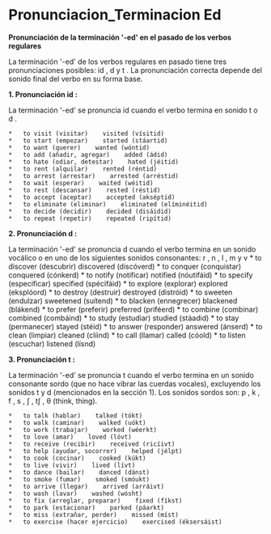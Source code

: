 # Pronunciacion_Terminacion Ed



**Pronunciación de la terminación '-ed' en el pasado de los verbos regulares**

La terminación '-ed' de los verbos regulares en pasado tiene tres pronunciaciones posibles:  id ,  d  y  t . La pronunciación correcta depende del sonido final del verbo en su forma base.

**1. Pronunciación  id :**

La terminación '-ed' se pronuncia  id  cuando el verbo termina en sonido  t  o  d .

    *   to visit (visitar)    visited (vísitid)
    *   to start (empezar)    started (stáartid)
    *   to want (querer)    wanted (wóntid)
    *   to add (añadir, agregar)    added (ádid)
    *   to hate (odiar, detestar)    hated (jéitid)
    *   to rent (alquilar)    rented (réntid)
    *   to arrest (arrestar)    arrested (arréstid)
    *   to wait (esperar)    waited (wéitid)
    *   to rest (descansar)    rested (réstid)
    *   to accept (aceptar)    accepted (akséptid)
    *   to eliminate (eliminar)    eliminated (elíminéitid)
    *   to decide (decidir)    decided (disáidid)
    *   to repeat (repetir)    repeated (ripítid)

**2. Pronunciación  d :**

La terminación '-ed' se pronuncia  d  cuando el verbo termina en un sonido vocálico o en uno de los siguientes sonidos consonantes:  r ,  n ,  l ,  m  y  v 
    *   to discover (descubrir)    discovered (discóverd)
    *   to conquer (conquistar)    conquered (cónkerd)
    *   to notify (notificar)    notified (nóutifáid)
    *   to specify (especificar)    specified (spécifáid)
    *   to explore (explorar)    explored (eksplóord)
    *   to destroy (destruir)    destroyed (distróid)
    *   to sweeten (endulzar)    sweetened (suítend)
    *   to blacken (ennegrecer)    blackened (blákend)
    *   to prefer (preferir)    preferred (priféerd)
    *   to combine (combinar)    combined (combáind)
    *   to study (estudiar)    studied (stáadid)
    *   to stay (permanecer)    stayed (stéid)
    *   to answer (responder)    answered (ánserd)
    *   to clean (limpiar)    cleaned (clíind)
    *   to call (llamar)    called (cóold)
    *   to listen (escuchar)    listened (lísnd)

**3. Pronunciación  t :**

La terminación '-ed' se pronuncia  t  cuando el verbo termina en un sonido consonante sordo (que no hace vibrar las cuerdas vocales), excluyendo los sonidos  t  y  d  (mencionados en la sección 1).
Los sonidos sordos son:  p ,  k ,  f ,  s ,  ʃ ,  tʃ ,  θ  (think, thing).

    *   to talk (hablar)    talked (tókt)
    *   to walk (caminar)    walked (uókt)
    *   to work (trabajar)    worked (wéerkt)
    *   to love (amar)    loved (lóvt)
    *   to receive (recibir)    received (ricíivt)
    *   to help (ayudar, socorrer)    helped (jélpt)
    *   to cook (cocinar)    cooked (kúkt)
    *   to live (vivir)    lived (lívt)
    *   to dance (bailar)    danced (dánst)
    *   to smoke (fumar)    smoked (smóukt)
    *   to arrive (llegar)    arrived (arráivt)
    *   to wash (lavar)    washed (wósht)
    *   to fix (arreglar, preparar)    fixed (fíkst)
    *   to park (estacionar)    parked (páarkt)
    *   to miss (extrañar, perder)    missed (míst)
    *   to exercise (hacer ejercicio)    exercised (éksersáist)

